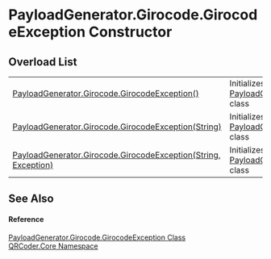 # PayloadGenerator.Girocode.GirocodeException Constructor


## Overload List
<table>
<tr>
<td><a href="M_QRCoder_Core_PayloadGenerator_Girocode_GirocodeException__ctor.md">PayloadGenerator.Girocode.GirocodeException()</a></td>
<td>Initializes a new instance of the <a href="T_QRCoder_Core_PayloadGenerator_Girocode_GirocodeException.md">PayloadGenerator.Girocode.GirocodeException</a> class</td></tr>
<tr>
<td><a href="M_QRCoder_Core_PayloadGenerator_Girocode_GirocodeException__ctor_1.md">PayloadGenerator.Girocode.GirocodeException(String)</a></td>
<td>Initializes a new instance of the <a href="T_QRCoder_Core_PayloadGenerator_Girocode_GirocodeException.md">PayloadGenerator.Girocode.GirocodeException</a> class</td></tr>
<tr>
<td><a href="M_QRCoder_Core_PayloadGenerator_Girocode_GirocodeException__ctor_2.md">PayloadGenerator.Girocode.GirocodeException(String, Exception)</a></td>
<td>Initializes a new instance of the <a href="T_QRCoder_Core_PayloadGenerator_Girocode_GirocodeException.md">PayloadGenerator.Girocode.GirocodeException</a> class</td></tr>
</table>

## See Also


#### Reference
<a href="T_QRCoder_Core_PayloadGenerator_Girocode_GirocodeException.md">PayloadGenerator.Girocode.GirocodeException Class</a>  
<a href="N_QRCoder_Core.md">QRCoder.Core Namespace</a>  
